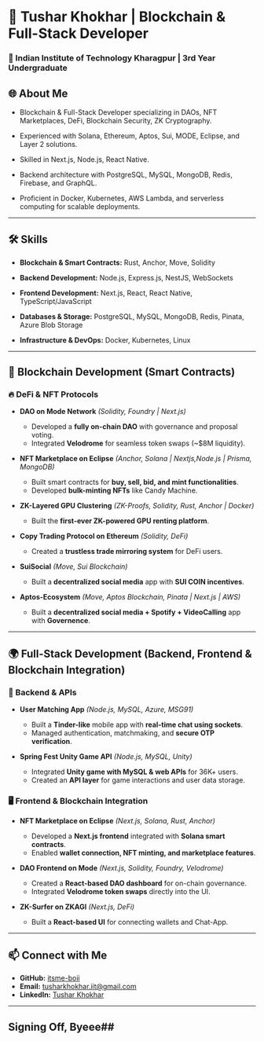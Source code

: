 # 🚀 Tushar Khokhar | Blockchain & Full-Stack Developer  

### 🏫 Indian Institute of Technology Kharagpur | 3rd Year Undergraduate  

## 🌐 About Me  
- Blockchain & Full-Stack Developer specializing in DAOs, NFT Marketplaces, DeFi, Blockchain Security, ZK Cryptography.

- Experienced with Solana, Ethereum, Aptos, Sui, MODE, Eclipse, and Layer 2 solutions. 

- Skilled in Next.js, Node.js, React Native.

- Backend architecture with PostgreSQL, MySQL, MongoDB, Redis, Firebase, and GraphQL.

- Proficient in Docker, Kubernetes, AWS Lambda, and serverless computing for scalable deployments.



---

## 🛠️ Skills  
- **Blockchain & Smart Contracts:** Rust, Anchor, Move, Solidity
  
- **Backend Development:** Node.js, Express.js, NestJS, WebSockets
  
- **Frontend Development:** Next.js, React, React Native, TypeScript/JavaScript
  
- **Databases & Storage:** PostgreSQL, MySQL, MongoDB, Redis, Pinata, Azure Blob Storage
  
- **Infrastructure & DevOps:** Docker, Kubernetes, Linux

---
## 🏦 Blockchain Development (Smart Contracts)  
### 🔥 DeFi & NFT Protocols  
- **DAO on Mode Network** *(Solidity, Foundry | Next.js)*  
  - Developed a **fully on-chain DAO** with governance and proposal voting.  
  - Integrated **Velodrome** for seamless token swaps (~$8M liquidity).  

- **NFT Marketplace on Eclipse** *(Anchor, Solana | Nextjs,Node.js | Prisma, MongoDB)*  
  - Built smart contracts for **buy, sell, bid, and mint functionalities**.  
  - Developed **bulk-minting NFTs** like Candy Machine.
    
- **ZK-Layered GPU Clustering** *(ZK-Proofs, Solidity, Rust, Anchor | Docker)*  
  - Built the **first-ever ZK-powered GPU renting platform**.  

- **Copy Trading Protocol on Ethereum** *(Solidity, DeFi)*  
  - Created a **trustless trade mirroring system** for DeFi users.  

- **SuiSocial** *(Move, Sui Blockchain)*  
  - Built a **decentralized social media** app with **SUI COIN incentives**.  

- **Aptos-Ecosystem** *(Move, Aptos Blockchain, Pinata | Next.js | AWS)*  
  - Built a **decentralized social media + Spotify + VideoCalling** app with **Governence**.  

---

## 🌍 Full-Stack Development (Backend, Frontend & Blockchain Integration)  
### 🔧 Backend & APIs  
- **User Matching App** *(Node.js, MySQL, Azure, MSG91)*  
  - Built a **Tinder-like** mobile app with **real-time chat using sockets**.  
  - Managed authentication, matchmaking, and **secure OTP verification**.  

- **Spring Fest Unity Game API** *(Node.js, MySQL, Unity)*  
  - Integrated **Unity game with MySQL & web APIs** for 36K+ users.  
  - Created an **API layer** for game interactions and user data storage.



### 🖥️ Frontend & Blockchain Integration  
- **NFT Marketplace on Eclipse** *(Next.js, Solana, Rust, Anchor)*  
  - Developed a **Next.js frontend** integrated with **Solana smart contracts**.  
  - Enabled **wallet connection, NFT minting, and marketplace features**.  

- **DAO Frontend on Mode** *(Next.js, Solidity, Foundry, Velodrome)*  
  - Created a **React-based DAO dashboard** for on-chain governance.  
  - Integrated **Velodrome token swaps** directly into the UI.

- **ZK-Surfer on ZKAGI** *(Next.js, DeFi)*  
  - Built a **React-based UI** for connecting wallets and Chat-App.  

---

## 📫 Connect with Me  
- **GitHub:** [itsme-boii](https://github.com/itsme-boii)  
- **Email:** [tusharkhokhar.iit@gmail.com](mailto:tusharkhokhar.iit@gmail.com)  
- **LinkedIn:** [Tushar Khokhar](https://www.linkedin.com/in/tusharkhokhar004/)

---
## Signing Off, Byeee##
